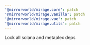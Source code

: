 ```yaml
---
'@mirrorworld/mirage.core': patch
'@mirrorworld/mirage.vanilla': patch
'@mirrorworld/mirage.vue': patch
'@mirrorworld/mirage.utils': patch
---
```


Lock all solana and metaplex deps
